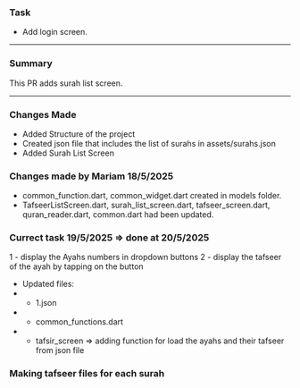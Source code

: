 ### Task
- Add login screen.

---

### Summary
This PR adds surah list screen.

---

### Changes Made
-  Added Structure of the project
-  Created json file that includes the list of surahs in assets/surahs.json
-  Added Surah List Screen


### Changes made by Mariam 18/5/2025
- common_function.dart, common_widget.dart created in models folder.
- TafseerListScreen.dart, surah_list_screen.dart, tafseer_screen.dart, quran_reader.dart, common.dart had been updated.

### Currect task 19/5/2025 => done at 20/5/2025
1 - display the Ayahs numbers in dropdown buttons
2 - display the tafseer of the ayah by tapping on the button
- Updated files:
- - 1.json
- - common_functions.dart
- - tafsir_screen => adding function for load the ayahs and their tafseer from json file

### Making tafseer files for each surah 